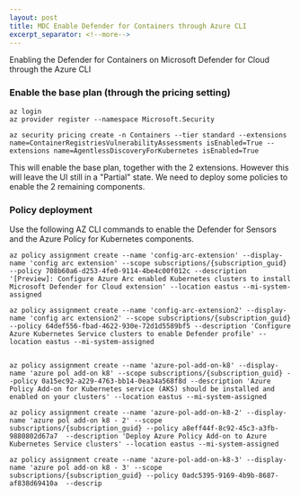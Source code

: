 ```yaml
---
layout: post
title: MDC Enable Defender for Containers through Azure CLI
excerpt_separator: <!--more-->
---
```

Enabling the Defender for Containers on Microsoft Defender for Cloud through the Azure CLI

<!--more-->
### Enable the base plan (through the pricing setting)
    az login
    az provider register --namespace Microsoft.Security
    
    az security pricing create -n Containers --tier standard --extensions name=ContainerRegistriesVulnerabilityAssessments isEnabled=True --extensions name=AgentlessDiscoveryForKubernetes isEnabled=True

This will enable the base plan, together with the 2 extensions. However this will leave the UI still in a "Partial" state. We need to deploy some policies to enable the 2 remaining components.

### Policy deployment
Use the following AZ CLI commands to enable the Defender for Sensors and the Azure Policy for Kubernetes components.

    az policy assignment create --name 'config-arc-extension' --display-name 'config arc extension' --scope subscriptions/{subscription_guid} --policy 708b60a6-d253-4fe0-9114-4be4c00f012c --description '[Preview]: Configure Azure Arc enabled Kubernetes clusters to install Microsoft Defender for Cloud extension' --location eastus --mi-system-assigned

    az policy assignment create --name 'config-arc-extension2' --display-name 'config arc extension2' --scope subscriptions/{subscription_guid} --policy 64def556-fbad-4622-930e-72d1d5589bf5 --description 'Configure Azure Kubernetes Service clusters to enable Defender profile' --location eastus --mi-system-assigned


    az policy assignment create --name 'azure-pol-add-on-k8' --display-name 'azure pol add-on k8' --scope subscriptions/{subscription_guid} --policy 0a15ec92-a229-4763-bb14-0ea34a568f8d --description 'Azure Policy Add-on for Kubernetes service (AKS) should be installed and enabled on your clusters' --location eastus --mi-system-assigned

    az policy assignment create --name 'azure-pol-add-on-k8-2' --display-name 'azure pol add-on k8 - 2' --scope subscriptions/{subscription_guid} --policy a8eff44f-8c92-45c3-a3fb-9880802d67a7  --description 'Deploy Azure Policy Add-on to Azure Kubernetes Service clusters' --location eastus --mi-system-assigned

    az policy assignment create --name 'azure-pol-add-on-k8-3' --display-name 'azure pol add-on k8 - 3' --scope subscriptions/{subscription_guid} --policy 0adc5395-9169-4b9b-8687-af838d69410a  --descrip


